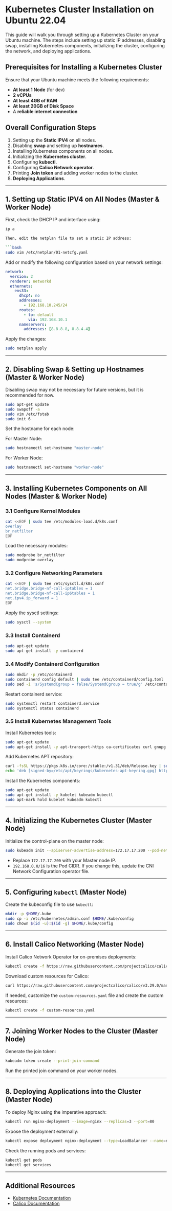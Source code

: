 # Kubernetes Cluster Installation on Ubuntu 22.04

This guide will walk you through setting up a Kubernetes Cluster on your Ubuntu machine. The steps include setting up static IP addresses, disabling swap, installing Kubernetes components, initializing the cluster, configuring the network, and deploying applications.

## Prerequisites for Installing a Kubernetes Cluster

Ensure that your Ubuntu machine meets the following requirements:

- **At least 1 Node** (for dev)
- **2 vCPUs**
- **At least 4GB of RAM**
- **At least 20GB of Disk Space**
- A **reliable internet connection**

## Overall Configuration Steps

1. Setting up the **Static IPV4** on all nodes.
2. Disabling **swap** and setting up **hostnames**.
3. Installing Kubernetes components on all nodes.
4. Initializing the **Kubernetes cluster**.
5. Configuring **kubectl**.
6. Configuring **Calico Network operator**.
7. Printing **Join token** and adding worker nodes to the cluster.
8. **Deploying Applications**.

---

## 1. Setting up Static IPV4 on All Nodes (Master & Worker Node)

First, check the DHCP IP and interface using:

```bash
ip a

Then, edit the netplan file to set a static IP address:

```bash
sudo vim /etc/netplan/01-netcfg.yaml

```

Add or modify the following configuration based on your network settings:

```yaml
network:
  version: 2
  renderer: networkd
  ethernets:
    ens33:
      dhcp4: no
      addresses:
        - 192.168.10.245/24
      routes:
        - to: default
          via: 192.168.10.1
      nameservers:
        addresses: [8.8.8.8, 8.8.4.4]

```

Apply the changes:

```bash
sudo netplan apply

```

----------

## 2. Disabling Swap & Setting up Hostnames (Master & Worker Node)

Disabling swap may not be necessary for future versions, but it is recommended for now.

```bash
sudo apt-get update
sudo swapoff -a
sudo vim /etc/fstab
sudo init 6

```

Set the hostname for each node:

For Master Node:

```bash
sudo hostnamectl set-hostname "master-node"

```

For Worker Node:

```bash
sudo hostnamectl set-hostname "worker-node"

```

----------

## 3. Installing Kubernetes Components on All Nodes (Master & Worker Node)

### 3.1 Configure Kernel Modules

```bash
cat <<EOF | sudo tee /etc/modules-load.d/k8s.conf
overlay
br_netfilter
EOF

```

Load the necessary modules:

```bash
sudo modprobe br_netfilter
sudo modprobe overlay

```

### 3.2 Configure Networking Parameters

```bash
cat <<EOF | sudo tee /etc/sysctl.d/k8s.conf
net.bridge.bridge-nf-call-iptables = 1
net.bridge.bridge-nf-call-ip6tables = 1
net.ipv4.ip_forward = 1
EOF

```

Apply the sysctl settings:

```bash
sudo sysctl --system

```

### 3.3 Install Containerd

```bash
sudo apt-get update
sudo apt-get install -y containerd

```

### 3.4 Modify Containerd Configuration

```bash
sudo mkdir -p /etc/containerd
sudo containerd config default | sudo tee /etc/containerd/config.toml
sudo sed -i 's/SystemdCgroup = false/SystemdCgroup = true/g' /etc/containerd/config.toml

```

Restart containerd service:

```bash
sudo systemctl restart containerd.service
sudo systemctl status containerd

```

### 3.5 Install Kubernetes Management Tools

Install Kubernetes tools:

```bash
sudo apt-get update
sudo apt-get install -y apt-transport-https ca-certificates curl gnupg

```

Add Kubernetes APT repository:

```bash
curl -fsSL https://pkgs.k8s.io/core:/stable:/v1.31/deb/Release.key | sudo gpg --dearmor -o /etc/apt/keyrings/kubernetes-apt-keyring.gpg
echo 'deb [signed-by=/etc/apt/keyrings/kubernetes-apt-keyring.gpg] https://pkgs.k8s.io/core:/stable:/v1.31/deb/ /' | sudo tee /etc/apt/sources.list.d/kubernetes.list

```

Install the Kubernetes components:

```bash
sudo apt-get update
sudo apt-get install -y kubelet kubeadm kubectl
sudo apt-mark hold kubelet kubeadm kubectl

```

----------

## 4. Initializing the Kubernetes Cluster (Master Node)

Initialize the control-plane on the master node:

```bash
sudo kubeadm init --apiserver-advertise-address=172.17.17.200 --pod-network-cidr=192.168.0.0/16 --cri-socket /run/containerd/containerd.sock --ignore-preflight-errors Swap

```

-   Replace `172.17.17.200` with your Master node IP.
-   `192.168.0.0/16` is the Pod CIDR. If you change this, update the CNI Network Configuration operator file.

----------

## 5. Configuring `kubectl` (Master Node)

Create the kubeconfig file to use `kubectl`:

```bash
mkdir -p $HOME/.kube
sudo cp -i /etc/kubernetes/admin.conf $HOME/.kube/config
sudo chown $(id -u):$(id -g) $HOME/.kube/config

```

----------

## 6. Install Calico Networking (Master Node)

Install Calico Network Operator for on-premises deployments:

```bash
kubectl create -f https://raw.githubusercontent.com/projectcalico/calico/v3.29.0/manifests/tigera-operator.yaml

```

Download custom resources for Calico:

```bash
curl https://raw.githubusercontent.com/projectcalico/calico/v3.29.0/manifests/custom-resources.yaml -O

```

If needed, customize the `custom-resources.yaml` file and create the custom resources:

```bash
kubectl create -f custom-resources.yaml

```

----------

## 7. Joining Worker Nodes to the Cluster (Master Node)

Generate the join token:

```bash
kubeadm token create --print-join-command

```

Run the printed join command on your worker nodes.

----------

## 8. Deploying Applications into the Cluster (Master Node)

To deploy Nginx using the imperative approach:

```bash
kubectl run nginx-deployment --image=nginx --replicas=3 --port=80

```

Expose the deployment externally:

```bash
kubectl expose deployment nginx-deployment --type=LoadBalancer --name=nginx-service

```

Check the running pods and services:

```bash
kubectl get pods
kubectl get services

```

----------

## Additional Resources

-   [Kubernetes Documentation](https://kubernetes.io/docs/)
-   [Calico Documentation](https://projectcalico.docs.tigera.io/)
